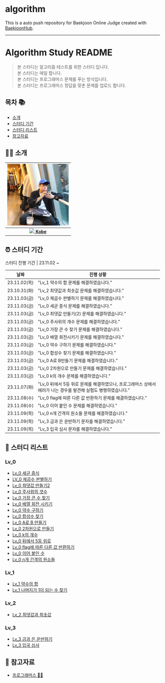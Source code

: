 # algorithm
This is a auto push repository for Baekjoon Online Judge created with [BaekjoonHub](https://github.com/BaekjoonHub/BaekjoonHub).

---
# Algorithm Study README

> 본 스터디는 알고리즘 테스트를 위한 스터디 입니다.</br>
> 본 스터디는 매일 합니다.</br>
> 본 스터디는 프로그래머스 문제를 푸는 방식입니다.</br>
> 본 스터디는 프로그래머스 정답을 맞춘 문제를 업로드 합니다.</br>

## 목차 📚

- [소개](#-소개)
- [스터디 기간](#-스터디-기간)
- [스터디 리스트](#-스터디-리스트)
- [참고자료](#-참고자료)

## 🧑‍💻 소개
| <img src="https://github.com/devKobe24/BranchTest/blob/main/IMG_5424.JPG?raw=true" width="200" height="200"/> |
| :-: |
| [<img src="https://hackmd.io/_uploads/SJEQuLsEh.png" width="20"/> **Kobe**](https://github.com/devKobe24) |

## ⏰ 스터디 기간
스터디 진행 기간 | 23.11.02 ~

| 날짜 | 진행 상황 | 
| -------- | -------- |
| 23.11.02(목)     | "Lv_1 약수의 합 문제를 해결하였습니다."|
| 23.10.31(화)     | "Lv_2 최댓값과 최솟값 문제를 해결하였습니다."|
| 23.11.03(금)     | "Lv_0 제곱수 판별하기 문제를 해결하였습니다."|
| 23.11.03(금)     | "Lv_0 세균 증식 문제를 해결하였습니다."|
| 23.11.03(금)     | "Lv_0 최댓값 만들기(2) 문제를 해결하였습니다."|
| 23.11.03(금)     | "Lv_0 주사위의 개수 문제를 해결하였습니다."|
| 23.11.03(금)     | "Lv_0 가장 큰 수 찾기 문제를 해결하였습니다."|
| 23.11.03(금)     | "Lv_0 배열 회전시키기 문제를 해결하였습니다."|
| 23.11.03(금)     | "Lv_0 약수 구하기 문제를 해결하였습니다."|
| 23.11.03(금)     | "Lv_0 합성수 찾기 문제를 해결하였습니다."|
| 23.11.03(금)     | "Lv_0 A로 B만들기 문제를 해결하였습니다."|
| 23.11.03(금)     | "Lv_0 2차원으로 만들기 문제를 해결하였습니다."|
| 23.11.03(금)     | "Lv_0 k의 개수 문제를 해결하였습니다."|
| 23.11.07(화)     | "Lv_0 뒤에서 5등 위로 문제를 해결하였으나, 프로그래머스 상에서 에러가 나는 경우를 발견해 실험도 병행하였습니다." |
| 23.11.08(수)     | "Lv_0 flag에 따른 다른 값 반환하기 문제를 해겷하였습니다." |
| 23.11.08(수)     | "Lv_0 이어 붙인 수 문제를 해결하였습니다." |
| 23.11.09(목)     | "Lv_0 n개 간격의 원소들 문제를 해결하였습니다." |
| 23.11.09(목)     | "Lv_3 금과 은 운반하기 문자를 해결하였습니다." |
| 23.11.09(목)     | "Lv_3 입국 심사 문자를 해결하였습니다." |

## 📖 스터디 리스트
### Lv_0
- [Lv_0 세균 증식](https://github.com/devKobe24/algorithm/tree/main/%ED%94%84%EB%A1%9C%EA%B7%B8%EB%9E%98%EB%A8%B8%EC%8A%A4/unrated/120910.%E2%80%85%EC%84%B8%EA%B7%A0%E2%80%85%EC%A6%9D%EC%8B%9D)
- [LV_0 제곱수 판별하기](https://github.com/devKobe24/algorithm/tree/main/%ED%94%84%EB%A1%9C%EA%B7%B8%EB%9E%98%EB%A8%B8%EC%8A%A4/unrated/120909.%E2%80%85%EC%A0%9C%EA%B3%B1%EC%88%98%E2%80%85%ED%8C%90%EB%B3%84%ED%95%98%EA%B8%B0)
- [Lv_0 최댓값 만들기2](https://github.com/devKobe24/algorithm/tree/main/%ED%94%84%EB%A1%9C%EA%B7%B8%EB%9E%98%EB%A8%B8%EC%8A%A4/unrated/120862.%E2%80%85%EC%B5%9C%EB%8C%93%EA%B0%92%E2%80%85%EB%A7%8C%EB%93%A4%EA%B8%B0%E2%80%85%EF%BC%882%EF%BC%89)
- [Lv_0 주사위의 갯수](https://github.com/devKobe24/algorithm/tree/main/%ED%94%84%EB%A1%9C%EA%B7%B8%EB%9E%98%EB%A8%B8%EC%8A%A4/unrated/120845.%E2%80%85%EC%A3%BC%EC%82%AC%EC%9C%84%EC%9D%98%E2%80%85%EA%B0%9C%EC%88%98)
- [Lv_0 가장 큰 수 찾기](https://github.com/devKobe24/algorithm/tree/main/%ED%94%84%EB%A1%9C%EA%B7%B8%EB%9E%98%EB%A8%B8%EC%8A%A4/unrated/120899.%E2%80%85%EA%B0%80%EC%9E%A5%E2%80%85%ED%81%B0%E2%80%85%EC%88%98%E2%80%85%EC%B0%BE%EA%B8%B0)
- [Lv_0 배열 회전 시키기](https://github.com/devKobe24/algorithm/tree/main/%ED%94%84%EB%A1%9C%EA%B7%B8%EB%9E%98%EB%A8%B8%EC%8A%A4/unrated/120844.%E2%80%85%EB%B0%B0%EC%97%B4%E2%80%85%ED%9A%8C%EC%A0%84%EC%8B%9C%ED%82%A4%EA%B8%B0)
- [Lv_0 약수 구하기](https://github.com/devKobe24/algorithm/tree/main/%ED%94%84%EB%A1%9C%EA%B7%B8%EB%9E%98%EB%A8%B8%EC%8A%A4/unrated/120897.%E2%80%85%EC%95%BD%EC%88%98%E2%80%85%EA%B5%AC%ED%95%98%EA%B8%B0)
- [Lv_0 합성수 찾기](https://github.com/devKobe24/algorithm/tree/main/%ED%94%84%EB%A1%9C%EA%B7%B8%EB%9E%98%EB%A8%B8%EC%8A%A4/unrated/120846.%E2%80%85%ED%95%A9%EC%84%B1%EC%88%98%E2%80%85%EC%B0%BE%EA%B8%B0)
- [Lv_0 A로 B 만들기](https://github.com/devKobe24/algorithm/tree/main/%ED%94%84%EB%A1%9C%EA%B7%B8%EB%9E%98%EB%A8%B8%EC%8A%A4/unrated/120886.%E2%80%85A%EB%A1%9C%E2%80%85B%E2%80%85%EB%A7%8C%EB%93%A4%EA%B8%B0)
- [Lv_0 2차원으로 만들기](https://github.com/devKobe24/algorithm/tree/main/%ED%94%84%EB%A1%9C%EA%B7%B8%EB%9E%98%EB%A8%B8%EC%8A%A4/unrated/120842.%E2%80%852%EC%B0%A8%EC%9B%90%EC%9C%BC%EB%A1%9C%E2%80%85%EB%A7%8C%EB%93%A4%EA%B8%B0)
- [Lv_0 k의 개수](https://github.com/devKobe24/algorithm/tree/main/%ED%94%84%EB%A1%9C%EA%B7%B8%EB%9E%98%EB%A8%B8%EC%8A%A4/unrated/120887.%E2%80%85k%EC%9D%98%E2%80%85%EA%B0%9C%EC%88%98)
- [Lv_0 뒤에서 5등 위로](https://github.com/devKobe24/algorithm/tree/main/%ED%94%84%EB%A1%9C%EA%B7%B8%EB%9E%98%EB%A8%B8%EC%8A%A4/unrated/181852.%E2%80%85%EB%92%A4%EC%97%90%EC%84%9C%E2%80%855%EB%93%B1%E2%80%85%EC%9C%84%EB%A1%9C)
- [Lv_0 flag에 따른 다른 값 반환하기](https://github.com/devKobe24/algorithm/tree/main/%ED%94%84%EB%A1%9C%EA%B7%B8%EB%9E%98%EB%A8%B8%EC%8A%A4/unrated/181933.%E2%80%85flag%EC%97%90%E2%80%85%EB%94%B0%EB%9D%BC%E2%80%85%EB%8B%A4%EB%A5%B8%E2%80%85%EA%B0%92%E2%80%85%EB%B0%98%ED%99%98%ED%95%98%EA%B8%B0)
- [Lv_0 이어 붙인 수](https://github.com/devKobe24/algorithm/tree/main/%ED%94%84%EB%A1%9C%EA%B7%B8%EB%9E%98%EB%A8%B8%EC%8A%A4/unrated/181928.%E2%80%85%EC%9D%B4%EC%96%B4%E2%80%85%EB%B6%99%EC%9D%B8%E2%80%85%EC%88%98)
- [Lv_0 n개 간격의 원소들](https://github.com/devKobe24/algorithm/tree/main/%ED%94%84%EB%A1%9C%EA%B7%B8%EB%9E%98%EB%A8%B8%EC%8A%A4/unrated/181888.%E2%80%85n%EA%B0%9C%E2%80%85%EA%B0%84%EA%B2%A9%EC%9D%98%E2%80%85%EC%9B%90%EC%86%8C%EB%93%A4)

### Lv_1
- [Lv_1 약수의 합](https://github.com/devKobe24/algorithm/tree/main/%ED%94%84%EB%A1%9C%EA%B7%B8%EB%9E%98%EB%A8%B8%EC%8A%A4/1/12928.%E2%80%85%EC%95%BD%EC%88%98%EC%9D%98%E2%80%85%ED%95%A9)
- [Lv_1 나머지가 1이 되는 수 찾기](https://github.com/devKobe24/algorithm/tree/main/%ED%94%84%EB%A1%9C%EA%B7%B8%EB%9E%98%EB%A8%B8%EC%8A%A4/1/87389.%E2%80%85%EB%82%98%EB%A8%B8%EC%A7%80%EA%B0%80%E2%80%851%EC%9D%B4%E2%80%85%EB%90%98%EB%8A%94%E2%80%85%EC%88%98%E2%80%85%EC%B0%BE%EA%B8%B0)

### Lv_2
- [Lv_2 최댓값과 최솟값](https://github.com/devKobe24/algorithm/tree/main/%ED%94%84%EB%A1%9C%EA%B7%B8%EB%9E%98%EB%A8%B8%EC%8A%A4/2/12939.%E2%80%85%EC%B5%9C%EB%8C%93%EA%B0%92%EA%B3%BC%E2%80%85%EC%B5%9C%EC%86%9F%EA%B0%92)

### Lv_3
- [Lv_3 금과 은 운반하기](https://github.com/devKobe24/algorithm/tree/main/%ED%94%84%EB%A1%9C%EA%B7%B8%EB%9E%98%EB%A8%B8%EC%8A%A4/3/86053.%E2%80%85%EA%B8%88%EA%B3%BC%E2%80%85%EC%9D%80%E2%80%85%EC%9A%B4%EB%B0%98%ED%95%98%EA%B8%B0)
- [Lv_3 입국 심사](https://github.com/devKobe24/algorithm/tree/main/%ED%94%84%EB%A1%9C%EA%B7%B8%EB%9E%98%EB%A8%B8%EC%8A%A4/3/43238.%E2%80%85%EC%9E%85%EA%B5%AD%EC%8B%AC%EC%82%AC)

## 📑 참고자료
- [프로그래머스 🧑‍💻](https://programmers.co.kr/)
